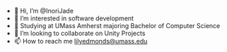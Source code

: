 - 👋 Hi, I’m @InoriJade
- 👀 I’m interested in software development
- 🌱 Studying at UMass Amherst majoring Bachelor of Computer Science
- 💞️ I’m looking to collaborate on Unity Projects
- 📫 How to reach me lilyedmonds@umass.edu

<!---
InoriJade/InoriJade is a ✨ special ✨ repository because its `README.md` (this file) appears on your GitHub profile.
You can click the Preview link to take a look at your changes.
--->

